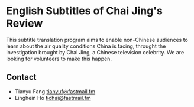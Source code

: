 # English Subtitles of Chai Jing's Review

This subtitle translation program aims to enable non-Chinese audiences to learn about the air quality conditions China is facing, throught the investigation brought by Chai Jing, a Chinese television celebrity. We are looking for volunteers to make this happen.

## Contact

- Tianyu Fang <tianyuf@fastmail.fm>
- Linghein Ho <tichai@fastmail.fm>
